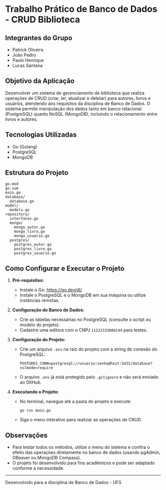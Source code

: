 
# Trabalho Prático de Banco de Dados - CRUD Biblioteca

## Integrantes do Grupo
- Patrick Oliveira
- João Pedro
- Paulo Henrique
- Lucas Santana

## Objetivo da Aplicação
Desenvolver um sistema de gerenciamento de biblioteca que realiza operações de CRUD (criar, ler, atualizar e deletar) para autores, livros e usuários, atendendo aos requisitos da disciplina de Banco de Dados. O sistema permite manipulação dos dados tanto em banco relacional (PostgreSQL) quanto NoSQL (MongoDB), incluindo o relacionamento entre livros e autores.

## Tecnologias Utilizadas
- Go (Golang)
- PostgreSQL
- MongoDB

## Estrutura do Projeto
```
go.mod
go.sum
main.go
database/
  database.go
model/
  models.go
repository/
  interfaces.go
  mongo/
    mongo_autor.go
    mongo_livro.go
    mongo_usuario.go
  postgres/
    postgres_autor.go
    postgres_livro.go
    postgres_usuario.go
```

## Como Configurar e Executar o Projeto
1. **Pré-requisitos:**
   - Instale o Go: https://go.dev/dl/
   - Instale o PostgreSQL e o MongoDB em sua máquina ou utilize instâncias remotas.

2. **Configuração do Banco de Dados:**
   - Crie as tabelas necessárias no PostgreSQL (consulte o script ou modelo do projeto).
   - Cadastre uma editora com o CNPJ `11222333000144` para testes.

3. **Configuração do Projeto:**
   - Crie um arquivo `.env` na raiz do projeto com a string de conexão do PostgreSQL:
     ```
     POSTGRES_CONN=postgresql://usuario:senha@host:5432/database?sslmode=require
     ```
   - O arquivo `.env` já está protegido pelo `.gitignore` e não será enviado ao GitHub.

4. **Executando o Projeto:**
   - No terminal, navegue até a pasta do projeto e execute:
     ```
     go run main.go
     ```
   - Siga o menu interativo para realizar as operações de CRUD.

## Observações
- Para testar todos os métodos, utilize o menu do sistema e confira o efeito das operações diretamente no banco de dados (usando pgAdmin, DBeaver ou MongoDB Compass).
- O projeto foi desenvolvido para fins acadêmicos e pode ser adaptado conforme a necessidade.

---
Desenvolvido para a disciplina de Banco de Dados - UFS

